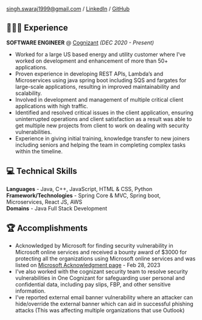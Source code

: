 [singh.swaraj1999@gmail.com](mailto:singh.swaraj1999@gmail.com) / [LinkedIn](https://www.linkedin.com/in/singhswaraj/) / [GitHub](https://github.com/rogerthat07/)

## 👩🏼‍💻 Experience

**SOFTWARE ENGINEER** @ [Cognizant](https://cognizant.com) _(DEC 2020 - Present)_<br>
  - Worked for a large US based energy and utility customer where I’ve worked on development and enhancement of more than 50+ applications.
  - Proven experience in developing REST APIs, Lambda’s and Microservices using java spring boot including SQS and fargates for large-scale applications, resulting in improved maintainability and scalability.
  - Involved in development and management of multiple critical client applications with high traffic.
  - Identified and resolved critical issues in the client application, ensuring uninterrupted operations and client satisfaction as a result was able to get multiple new projects from client to work on dealing with security vulnerabilities.
  - Experience in giving initial training, knowledge transfer to new joiners including seniors and helping the team in completing complex tasks within the timeline.

## 💻 Technical Skills
  **Languages** - Java, C++, JavaScript, HTML & CSS, Python<br>
  **Framework/Technologies** - Spring Core & MVC, Spring boot, Microservices, React JS, AWS<br>
  **Domains** - Java Full Stack Development<br>

## 🏆 Accomplishments
  - Acknowledged by Microsoft for finding security vulnerability in Microsoft online services and received a bounty award of $3000 for protecting all the organizations using Microsoft online services and was listed on [Microsoft Acknowledgment page](https://msrc.microsoft.com/update-guide/acknowledgement/online) - Feb 28, 2023
  - I’ve also worked with the cognizant security team to resolve security vulnerabilities in One Cognizant for safeguarding user personal and confidential data, including pay slips, FBP, and other sensitive information.
  - I’ve reported external email banner vulnerability where an attacker can hide/override the external banner which can aid in
  successful phishing attacks (This was affecting multiple organizations that use Outlook)
